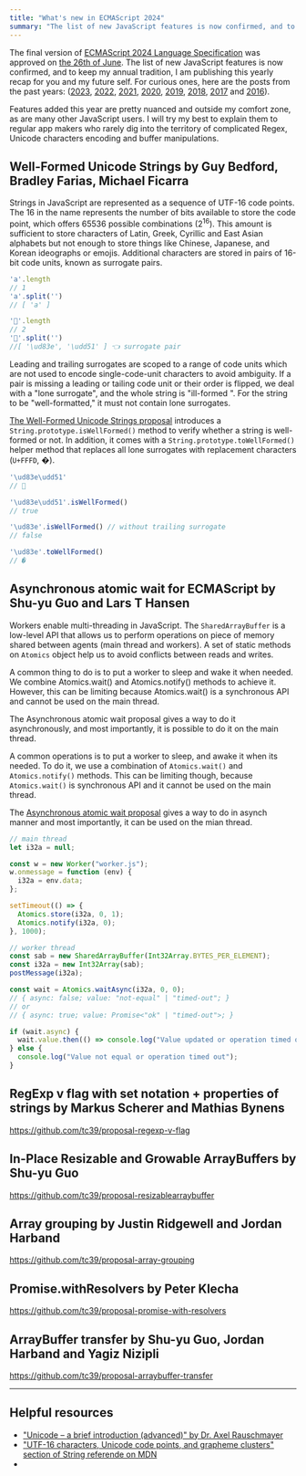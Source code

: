 ```yaml
---
title: "What's new in ECMAScript 2024"
summary: "The list of new JavaScript features is now confirmed, and to keep my annual tradition, I am publishing this yearly recap for you and my future self."
---
```


The final version of [ECMAScript 2024 Language Specification](https://tc39.es/ecma262/2024/) was approved on [the 26th of June](https://github.com/tc39/ecma262/releases/tag/es2024). The list of new JavaScript features is now confirmed, and to keep my annual tradition, I am publishing this yearly recap for you and my future self. For curious ones, here are the posts from the past years: ([2023](/whats-new-in-ecmascript-2023/), [2022](/whats-new-in-ecmascript-2022/), [2021](/whats-new-in-ecmascript-2021/), [2020](/whats-new-in-ecmascript-2020/), [2019](/whats-new-in-ecmascript-2019/), [2018](/whats-new-in-ecmascript-2018/), [2017](/whats-new-in-ecmascript-2017/) and [2016](/whats-new-in-ecmascript-2016-es7/)).

Features added this year are pretty nuanced and outside my comfort zone, as are many other JavaScript users. I will try my best to explain them to regular app makers who rarely dig into the territory of complicated Regex, Unicode characters encoding and buffer manipulations.

## Well-Formed Unicode Strings by Guy Bedford, Bradley Farias, Michael Ficarra

Strings in JavaScript are represented as a sequence of UTF-16 code points. The 16 in the name represents the number of bits available to store the code point, which offers 65536 possible combinations (2<sup>16</sup>). This amount is sufficient to store characters of Latin, Greek, Cyrillic and East Asian alphabets but not enough to store things like Chinese, Japanese, and Korean ideographs or emojis. Additional characters are stored in pairs of 16-bit code units, known as surrogate pairs.

```js
'a'.length
// 1
'a'.split('')
// [ 'a' ]

'🥑'.length
// 2
'🥑'.split('')
//[ '\ud83e', '\udd51' ] 👈 surrogate pair
```

Leading and trailing surrogates are scoped to a range of code units which are not used to encode single-code-unit characters to avoid ambiguity. If a pair is missing a leading or tailing code unit or their order is flipped, we deal with a "lone surrogate", and the whole string is "ill-formed ". For the string to be "well-formatted," it must not contain lone surrogates.

[The Well-Formed Unicode Strings proposal](https://github.com/tc39/proposal-is-usv-string) introduces a `String.prototype.isWellFormed()` method to verify whether a string is well-formed or not. In addition, it comes with a `String.prototype.toWellFormed()` helper method that replaces all lone surrogates with replacement characters (`U+FFFD`, �).

```js
'\ud83e\udd51'
// 🥑

'\ud83e\udd51'.isWellFormed()
// true

'\ud83e'.isWellFormed() // without trailing surrogate
// false

'\ud83e'.toWellFormed()
// �
```

## Asynchronous atomic wait for ECMAScript by Shu-yu Guo and Lars T Hansen

Workers enable multi-threading in JavaScript. The `SharedArrayBuffer` is a low-level API that allows us to perform operations on piece of memory shared between agents (main thread and workers). A set of static methods on `Atomics` object help us to avoid conflicts between reads and writes.

A common thing to do is to put a worker to sleep and wake it when needed. We combine Atomics.wait() and Atomics.notify() methods to achieve it. However, this can be limiting because Atomics.wait() is a synchronous API and cannot be used on the main thread.

The Asynchronous atomic wait proposal gives a way to do it asynchronously, and most importantly, it is possible to do it on the main thread.

A common operations is to put a worker to sleep, and awake it when its needed. To do it, we use a combination of `Atomics.wait()` and `Atomics.notify()` methods. This can be limiting though, because `Atomics.wait()` is synchronous API and it cannot be used on the main thread.

The [Asynchronous atomic wait proposal](https://github.com/tc39/proposal-atomics-wait-async) gives a way to do in asynch manner and most importantly, it can be used on the mian thread.

```js
// main thread
let i32a = null;

const w = new Worker("worker.js");
w.onmessage = function (env) {
  i32a = env.data;
};

setTimeout(() => {
  Atomics.store(i32a, 0, 1);
  Atomics.notify(i32a, 0);
}, 1000);
```

```js
// worker thread
const sab = new SharedArrayBuffer(Int32Array.BYTES_PER_ELEMENT);
const i32a = new Int32Array(sab);
postMessage(i32a);

const wait = Atomics.waitAsync(i32a, 0, 0);
// { async: false; value: "not-equal" | "timed-out"; }
// or
// { async: true; value: Promise<"ok" | "timed-out">; }

if (wait.async) {
  wait.value.then(() => console.log("Value updated or operation timed out"));
} else {
  console.log("Value not equal or operation timed out");
}
```

## RegExp v flag with set notation + properties of strings by Markus Scherer and Mathias Bynens

https://github.com/tc39/proposal-regexp-v-flag

## In-Place Resizable and Growable ArrayBuffers by Shu-yu Guo

https://github.com/tc39/proposal-resizablearraybuffer

## Array grouping by Justin Ridgewell and Jordan Harband

https://github.com/tc39/proposal-array-grouping

## Promise.withResolvers by Peter Klecha

https://github.com/tc39/proposal-promise-with-resolvers

## ArrayBuffer transfer by Shu-yu Guo, Jordan Harband and Yagiz Nizipli

https://github.com/tc39/proposal-arraybuffer-transfer


---

## Helpful resources

- ["Unicode – a brief introduction (advanced)" by Dr. Axel Rauschmayer](https://exploringjs.com/js/book/ch_unicode.html)
- ["UTF-16 characters, Unicode code points, and grapheme clusters" section of String referende on MDN](https://developer.mozilla.org/en-US/docs/Web/JavaScript/Reference/Global_Objects/String#utf-16_characters_unicode_code_points_and_grapheme_clusters)
- []()
